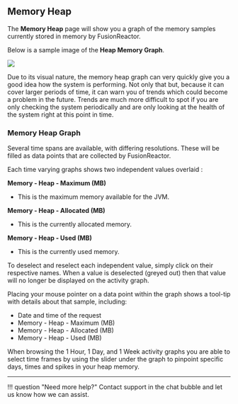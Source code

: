 ## Memory Heap

The **Memory Heap** page will show you a graph of the memory samples
currently stored in memory by FusionReactor.

Below is a sample image of the **Heap Memory Graph**.

![](/attachments/245551586/245551608.png)

Due to its visual nature, the memory heap graph can very quickly
give you a good idea how the system is performing. Not only that but,
because it can cover larger periods of time, it can warn you of trends
which could become a problem in the future. Trends are much more
difficult to spot if you are only checking the system periodically and
are only looking at the health of the system right at this point in
time.

### Memory Heap Graph

Several time spans are available, with differing resolutions. These will
be filled as data points that are collected by FusionReactor.

Each time varying graphs shows two independent values overlaid : 

**Memory - Heap - Maximum (MB)**

* This is the maximum memory available for the JVM.

**Memory - Heap - Allocated (MB)**  

* This is the currently allocated memory.

**Memory - Heap - Used (MB)</span>**  

* This is the currently used memory.

To deselect and reselect each independent value, simply
click on their respective names. When a value is deselected (greyed
out) then that value will no longer be displayed on the activity graph.

Placing your mouse pointer on a data point within the graph shows a
tool-tip with details about that sample, including:

* Date and time of the request
* Memory - Heap - Maximum (MB)
* Memory - Heap - Allocated (MB)
* Memory - Heap - Used (MB)

When browsing the 1 Hour, 1 Day, and 1 Week activity graphs you are able
to select time frames by using the slider under the graph to pinpoint
specific days, times and spikes in your heap memory.

___

!!! question "Need more help?"
    Contact support in the chat bubble and let us know how we can assist.

